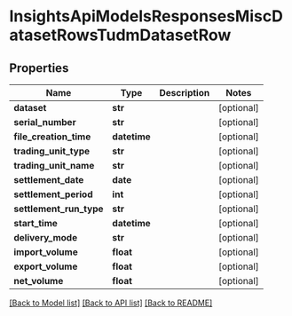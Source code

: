 # InsightsApiModelsResponsesMiscDatasetRowsTudmDatasetRow

## Properties
Name | Type | Description | Notes
------------ | ------------- | ------------- | -------------
**dataset** | **str** |  | [optional] 
**serial_number** | **str** |  | [optional] 
**file_creation_time** | **datetime** |  | [optional] 
**trading_unit_type** | **str** |  | [optional] 
**trading_unit_name** | **str** |  | [optional] 
**settlement_date** | **date** |  | [optional] 
**settlement_period** | **int** |  | [optional] 
**settlement_run_type** | **str** |  | [optional] 
**start_time** | **datetime** |  | [optional] 
**delivery_mode** | **str** |  | [optional] 
**import_volume** | **float** |  | [optional] 
**export_volume** | **float** |  | [optional] 
**net_volume** | **float** |  | [optional] 

[[Back to Model list]](../README.md#documentation-for-models) [[Back to API list]](../README.md#documentation-for-api-endpoints) [[Back to README]](../README.md)

